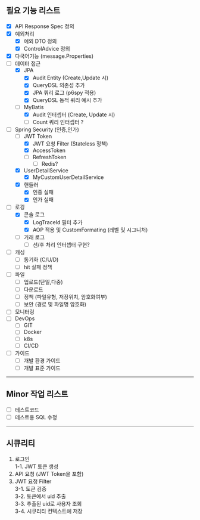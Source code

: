 ## 필요 기능 리스트
- [X] API Response Spec 정의
- [X] 예외처리
  - [X] 예외 DTO 정의
  - [X] ControlAdvice 정의
- [X] 다국어기능 (message.Properties)
- [ ] 데이터 접근
  - [X] JPA
    - [X] Audit Entity (Create,Update 시)
    - [X] QueryDSL 의존성 추가
    - [X] JPA 쿼리 로그 (p6spy 적용)    
    - [X] QueryDSL 동적 쿼리 예시 추가
  - [ ] MyBatis
    - [X] Audit 인터셉터 (Create, Update 시)
    - [ ] Count 쿼리 인터셉터 ?
- [ ] Spring Security (인증,인가)
  - [ ] JWT Token
    - [X] JWT 요청 Filter (Stateless 정책) 
    - [X] AccessToken
    - [ ] RefreshToken 
      - [ ] Redis?
  - [X] UserDetailService
    - [X] MyCustomUserDetailService
  - [X] 핸들러
    - [X] 인증 실패 
    - [X] 인가 실패
- [ ] 로깅
  - [X] 콘솔 로그
    - [X] LogTraceId 필터 추가
    - [X] AOP 적용 및 CustomFormating (레벨 및 시그니처)
  - [ ] 거래 로그
    - [ ] 선/후 처리 인터셉터 구현?
- [ ] 캐싱 
  - [ ] 동기화 (C/U/D)
  - [ ] hit 실패 정책
- [ ] 파일
  - [ ] 업로드(단일,다중)
  - [ ] 다운로드
  - [ ] 정책 (파일유형, 저장위치, 암호화여부)
  - [ ] 보안 (경로 및 파일명 암호화)
- [ ] 모니터링
- [ ] DevOps
  - [ ] GIT
  - [ ] Docker
  - [ ] k8s
  - [ ] CI/CD
- [ ] 가이드
    - [ ] 개발 환경 가이드
    - [ ] 개발 표준 가이드

---
## Minor 작업 리스트
- [ ] 테스트코드
- [ ] 테스트용 SQL 수정

---
## 시큐리티
1. 로그인  
1-1. JWT 토큰 생성
2. API 요청 (JWT Token을 포함)
3. JWT 요청 Filter   
3-1. 토큰 검증  
3-2. 토큰에서 uid 추출  
3-3. 추출된 uid로 사용자 조회  
3-4. 시큐리티 컨텍스트에 저장  
